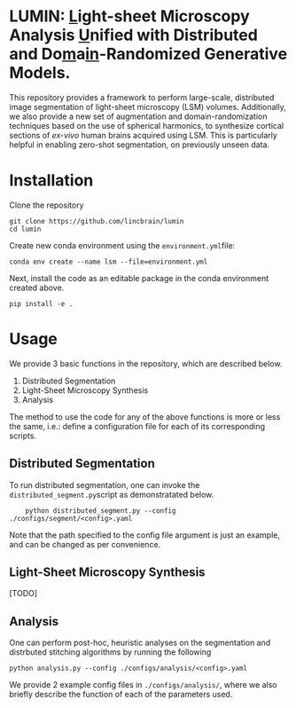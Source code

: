 # LUMIN: <u>L</u>ight-sheet Microscopy Analysis <u>U</u>nified with Distributed and Do<u>m</u>a<u>in</u>-Randomized Generative Models. 
This repository provides a framework to perform large-scale, distributed image segmentation of light-sheet microscopy (LSM) volumes. Additionally, we also provide a new set of augmentation and domain-randomization techniques based on the use of spherical harmonics, to synthesize cortical sections of _ex-vivo_ human brains acquired using LSM. This is particularly helpful in enabling zero-shot segmentation, on previously unseen data.

# Installation
Clone the repository
``` shell
git clone https://github.com/lincbrain/lumin
cd lumin
```
Create new conda environment using the ```environment.yml```file:

``` shell
conda env create --name lsm --file=environment.yml
```
Next, install the code as an editable package in the conda environment created above.
``` shell
pip install -e .
```

# Usage
We provide 3 basic functions in the repository, which are described below. 

1. Distributed Segmentation
2. Light-Sheet Microscopy Synthesis
3. Analysis

The method to use the code for any of the above functions is more or less the same, i.e.: define a configuration file for each of its corresponding scripts.

## Distributed Segmentation
To run distributed segmentation, one can invoke the ```distributed_segment.py```script as demonstratated below.

``` shell
    python distributed_segment.py --config ./configs/segment/<config>.yaml
```
Note that the path specified to the config file argument is just an example, and can be changed as per convenience. 

## Light-Sheet Microscopy Synthesis
[TODO] 

## Analysis
One can perform post-hoc, heuristic analyses on the segmentation and distrbuted stitching algorithms by running the following

``` shell
python analysis.py --config ./configs/analysis/<config>.yaml
```
We provide 2 example config files in ```./configs/analysis/```, where we also briefly describe the function of each of the parameters used.

